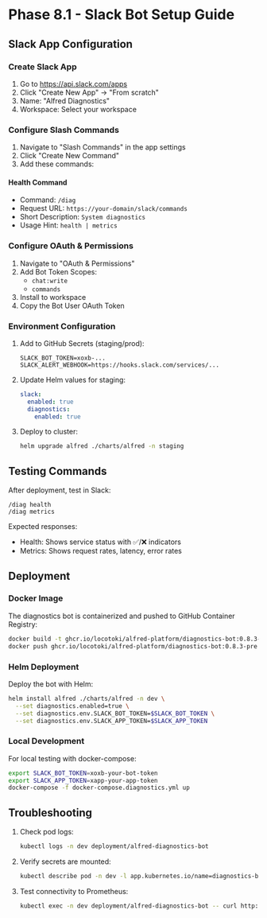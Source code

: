 # Phase 8.1 - Slack Bot Setup Guide

## Slack App Configuration

### Create Slack App

1. Go to https://api.slack.com/apps
2. Click "Create New App" → "From scratch"
3. Name: "Alfred Diagnostics"
4. Workspace: Select your workspace

### Configure Slash Commands

1. Navigate to "Slash Commands" in the app settings
2. Click "Create New Command"
3. Add these commands:

#### Health Command
- Command: `/diag`
- Request URL: `https://your-domain/slack/commands`
- Short Description: `System diagnostics`
- Usage Hint: `health | metrics`

### Configure OAuth & Permissions

1. Navigate to "OAuth & Permissions"
2. Add Bot Token Scopes:
   - `chat:write`
   - `commands`
3. Install to workspace
4. Copy the Bot User OAuth Token

### Environment Configuration

1. Add to GitHub Secrets (staging/prod):
   ```
   SLACK_BOT_TOKEN=xoxb-...
   SLACK_ALERT_WEBHOOK=https://hooks.slack.com/services/...
   ```

2. Update Helm values for staging:
   ```yaml
   slack:
     enabled: true
     diagnostics:
       enabled: true
   ```

3. Deploy to cluster:
   ```bash
   helm upgrade alfred ./charts/alfred -n staging
   ```

## Testing Commands

After deployment, test in Slack:

```
/diag health
/diag metrics
```

Expected responses:
- Health: Shows service status with ✅/❌ indicators
- Metrics: Shows request rates, latency, error rates

## Deployment

### Docker Image
The diagnostics bot is containerized and pushed to GitHub Container Registry:
```bash
docker build -t ghcr.io/locotoki/alfred-platform/diagnostics-bot:0.8.3-pre -f docker/diagnostics-bot/Dockerfile .
docker push ghcr.io/locotoki/alfred-platform/diagnostics-bot:0.8.3-pre
```

### Helm Deployment
Deploy the bot with Helm:
```bash
helm install alfred ./charts/alfred -n dev \
  --set diagnostics.enabled=true \
  --set diagnostics.env.SLACK_BOT_TOKEN=$SLACK_BOT_TOKEN \
  --set diagnostics.env.SLACK_APP_TOKEN=$SLACK_APP_TOKEN
```

### Local Development
For local testing with docker-compose:
```bash
export SLACK_BOT_TOKEN=xoxb-your-bot-token
export SLACK_APP_TOKEN=xapp-your-app-token
docker-compose -f docker-compose.diagnostics.yml up
```

## Troubleshooting

1. Check pod logs:
   ```bash
   kubectl logs -n dev deployment/alfred-diagnostics-bot
   ```

2. Verify secrets are mounted:
   ```bash
   kubectl describe pod -n dev -l app.kubernetes.io/name=diagnostics-bot
   ```

3. Test connectivity to Prometheus:
   ```bash
   kubectl exec -n dev deployment/alfred-diagnostics-bot -- curl http://prometheus:9090/api/v1/query
   ```